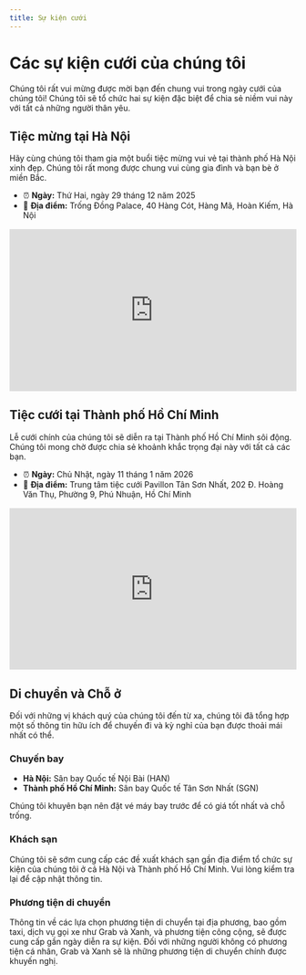 ```yaml
---
title: Sự kiện cưới
---
```


<script setup lang="ts">
const today = new Date()
const eventHanoi = new Date(2025, 11, 29)
const eventHCM = new Date(2026, 0, 11)
</script>

# Các sự kiện cưới của chúng tôi

Chúng tôi rất vui mừng được mời bạn đến chung vui trong ngày cưới của chúng tôi! Chúng tôi sẽ tổ chức hai sự kiện đặc biệt để chia sẻ niềm vui này với tất cả những người thân yêu.

## Tiệc mừng tại Hà Nội

Hãy cùng chúng tôi tham gia một buổi tiệc mừng vui vẻ tại thành phố Hà Nội xinh đẹp. Chúng tôi rất mong được chung vui cùng gia đình và bạn bè ở miền Bắc.

- ⏰ **Ngày:** Thứ Hai, ngày 29 tháng 12 năm 2025
- 📍 **Địa điểm:** Trống Đồng Palace, 40 Hàng Cót, Hàng Mã, Hoàn Kiếm, Hà Nội

<Countdown :from="today" :to="eventHanoi" locale="vi" />

<div class="responsive-iframe-container">
  <iframe src="https://www.google.com/maps/embed?pb=!1m18!1m12!1m3!1d3723.8738140325736!2d105.84422976119241!3d21.037734437388757!2m3!1f0!2f0!3f0!3m2!1i1024!2i768!4f13.1!3m3!1m2!1s0x3135abb95cf9d3d1%3A0xf3f702ec451c57e2!2zVHLhu5FuZyDEkOG7k25nIFBhbGFjZQ!5e0!3m2!1sfi!2sfi!4v1759608602595!5m2!1sfi!2sfi" allowfullscreen="" loading="lazy" referrerpolicy="no-referrer-when-downgrade"></iframe>
</div>

## Tiệc cưới tại Thành phố Hồ Chí Minh

Lễ cưới chính của chúng tôi sẽ diễn ra tại Thành phố Hồ Chí Minh sôi động. Chúng tôi mong chờ được chia sẻ khoảnh khắc trọng đại này với tất cả các bạn.

- ⏰ **Ngày:** Chủ Nhật, ngày 11 tháng 1 năm 2026
- 📍 **Địa điểm:** Trung tâm tiệc cưới Pavillon Tân Sơn Nhất, 202 Đ. Hoàng Văn Thụ, Phường 9, Phú Nhuận, Hồ Chí Minh

<Countdown :from="today" :to="eventHCM" locale="vi" />

<div class="responsive-iframe-container">
  <iframe src="https://www.google.com/maps/embed?pb=!1m18!1m12!1m3!1d3919.134738705387!2d106.66826771125325!3d10.800990889304837!2m3!1f0!2f0!3f0!3m2!1i1024!2i768!4f13.1!3m3!1m2!1s0x31752928b68fbc3f%3A0xc58bea5686708420!2zVHJ1bmcgVMOibSBI4buZaSBOZ2jhu4sgJiBUaeG7h2MgQ8aw4bubaSBQYXZpbGxvbiBUw6JuIFPGoW4gTmjhuqV0!5e0!3m2!1sfi!2sfi!4v1759253938944!5m2!1sfi!2sfi" allowfullscreen="" loading="lazy" referrerpolicy="no-referrer-when-downgrade"></iframe>
</div>

## Di chuyển và Chỗ ở

Đối với những vị khách quý của chúng tôi đến từ xa, chúng tôi đã tổng hợp một số thông tin hữu ích để chuyến đi và kỳ nghỉ của bạn được thoải mái nhất có thể.

### Chuyến bay

*   **Hà Nội:** Sân bay Quốc tế Nội Bài (HAN)
*   **Thành phố Hồ Chí Minh:** Sân bay Quốc tế Tân Sơn Nhất (SGN)

Chúng tôi khuyên bạn nên đặt vé máy bay trước để có giá tốt nhất và chỗ trống.

### Khách sạn

Chúng tôi sẽ sớm cung cấp các đề xuất khách sạn gần địa điểm tổ chức sự kiện của chúng tôi ở cả Hà Nội và Thành phố Hồ Chí Minh. Vui lòng kiểm tra lại để cập nhật thông tin.

### Phương tiện di chuyển

Thông tin về các lựa chọn phương tiện di chuyển tại địa phương, bao gồm taxi, dịch vụ gọi xe như Grab và Xanh, và phương tiện công cộng, sẽ được cung cấp gần ngày diễn ra sự kiện. Đối với những người không có phương tiện cá nhân, Grab và Xanh sẽ là những phương tiện di chuyển chính được khuyến nghị.

<style>
.responsive-image {
    max-width: 100%;
    height: auto;
    display: block; /* Remove extra space below image */
    margin: 0 auto; /* Center the image */
}

.responsive-iframe-container {
    position: relative;
    width: 100%;
    padding-bottom: 56.25%; /* 16:9 aspect ratio (height / width * 100) */
    height: 0;
    overflow: hidden;
    margin: 1rem 0; /* Add some margin */
}

.responsive-iframe-container iframe {
    position: absolute;
    top: 0;
    left: 0;
    width: 100%;
    height: 100%;
    border: 0;
}
</style>